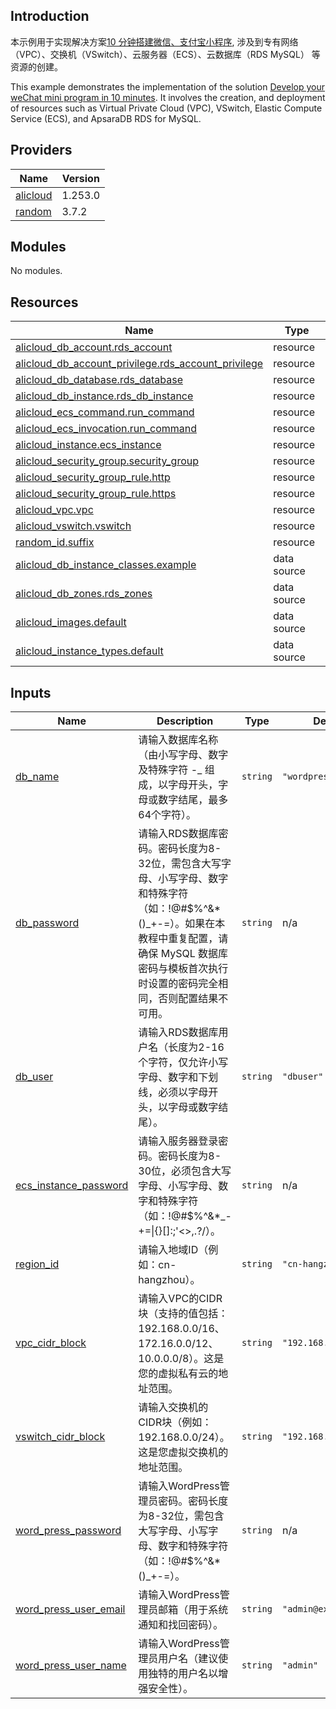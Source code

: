## Introduction

<!-- DOCS_DESCRIPTION_CN -->
本示例用于实现解决方案[10 分钟搭建微信、支付宝小程序](https://www.aliyun.com/solution/tech-solution/develop-your-wechat-mini-program-in-10-minutes), 涉及到专有网络（VPC）、交换机（VSwitch）、云服务器（ECS）、云数据库（RDS MySQL） 等资源的创建。
<!-- DOCS_DESCRIPTION_CN -->

<!-- DOCS_DESCRIPTION_EN -->
This example demonstrates the implementation of the solution [Develop your weChat mini program in 10 minutes](https://www.aliyun.com/solution/tech-solution/develop-your-wechat-mini-program-in-10-minutes). It involves the creation, and deployment of resources such as Virtual Private Cloud (VPC), VSwitch, Elastic Compute Service (ECS), and ApsaraDB RDS for MySQL.
<!-- DOCS_DESCRIPTION_EN -->

<!-- BEGIN_TF_DOCS -->
## Providers

| Name | Version |
|------|---------|
| <a name="provider_alicloud"></a> [alicloud](#provider\_alicloud) | 1.253.0 |
| <a name="provider_random"></a> [random](#provider\_random) | 3.7.2 |

## Modules

No modules.

## Resources

| Name | Type |
|------|------|
| [alicloud_db_account.rds_account](https://registry.terraform.io/providers/aliyun/alicloud/latest/docs/resources/db_account) | resource |
| [alicloud_db_account_privilege.rds_account_privilege](https://registry.terraform.io/providers/aliyun/alicloud/latest/docs/resources/db_account_privilege) | resource |
| [alicloud_db_database.rds_database](https://registry.terraform.io/providers/aliyun/alicloud/latest/docs/resources/db_database) | resource |
| [alicloud_db_instance.rds_db_instance](https://registry.terraform.io/providers/aliyun/alicloud/latest/docs/resources/db_instance) | resource |
| [alicloud_ecs_command.run_command](https://registry.terraform.io/providers/aliyun/alicloud/latest/docs/resources/ecs_command) | resource |
| [alicloud_ecs_invocation.run_command](https://registry.terraform.io/providers/aliyun/alicloud/latest/docs/resources/ecs_invocation) | resource |
| [alicloud_instance.ecs_instance](https://registry.terraform.io/providers/aliyun/alicloud/latest/docs/resources/instance) | resource |
| [alicloud_security_group.security_group](https://registry.terraform.io/providers/aliyun/alicloud/latest/docs/resources/security_group) | resource |
| [alicloud_security_group_rule.http](https://registry.terraform.io/providers/aliyun/alicloud/latest/docs/resources/security_group_rule) | resource |
| [alicloud_security_group_rule.https](https://registry.terraform.io/providers/aliyun/alicloud/latest/docs/resources/security_group_rule) | resource |
| [alicloud_vpc.vpc](https://registry.terraform.io/providers/aliyun/alicloud/latest/docs/resources/vpc) | resource |
| [alicloud_vswitch.vswitch](https://registry.terraform.io/providers/aliyun/alicloud/latest/docs/resources/vswitch) | resource |
| [random_id.suffix](https://registry.terraform.io/providers/hashicorp/random/latest/docs/resources/id) | resource |
| [alicloud_db_instance_classes.example](https://registry.terraform.io/providers/aliyun/alicloud/latest/docs/data-sources/db_instance_classes) | data source |
| [alicloud_db_zones.rds_zones](https://registry.terraform.io/providers/aliyun/alicloud/latest/docs/data-sources/db_zones) | data source |
| [alicloud_images.default](https://registry.terraform.io/providers/aliyun/alicloud/latest/docs/data-sources/images) | data source |
| [alicloud_instance_types.default](https://registry.terraform.io/providers/aliyun/alicloud/latest/docs/data-sources/instance_types) | data source |

## Inputs

| Name | Description | Type | Default | Required |
|------|-------------|------|---------|:--------:|
| <a name="input_db_name"></a> [db\_name](#input\_db\_name) | 请输入数据库名称（由小写字母、数字及特殊字符 -\_ 组成，以字母开头，字母或数字结尾，最多64个字符）。 | `string` | `"wordpress"` | no |
| <a name="input_db_password"></a> [db\_password](#input\_db\_password) | 请输入RDS数据库密码。密码长度为8-32位，需包含大写字母、小写字母、数字和特殊字符（如：!@#$%^&*()\_+-=）。如果在本教程中重复配置，请确保 MySQL 数据库密码与模板首次执行时设置的密码完全相同，否则配置结果不可用。 | `string` | n/a | yes |
| <a name="input_db_user"></a> [db\_user](#input\_db\_user) | 请输入RDS数据库用户名（长度为2-16个字符，仅允许小写字母、数字和下划线，必须以字母开头，以字母或数字结尾）。 | `string` | `"dbuser"` | no |
| <a name="input_ecs_instance_password"></a> [ecs\_instance\_password](#input\_ecs\_instance\_password) | 请输入服务器登录密码。密码长度为8-30位，必须包含大写字母、小写字母、数字和特殊字符（如：!@#$%^&*\_-+=\|{}[]:;'<>,.?/）。 | `string` | n/a | yes |
| <a name="input_region_id"></a> [region\_id](#input\_region\_id) | 请输入地域ID（例如：cn-hangzhou）。 | `string` | `"cn-hangzhou"` | no |
| <a name="input_vpc_cidr_block"></a> [vpc\_cidr\_block](#input\_vpc\_cidr\_block) | 请输入VPC的CIDR块（支持的值包括：192.168.0.0/16、172.16.0.0/12、10.0.0.0/8）。这是您的虚拟私有云的地址范围。 | `string` | `"192.168.0.0/16"` | no |
| <a name="input_vswitch_cidr_block"></a> [vswitch\_cidr\_block](#input\_vswitch\_cidr\_block) | 请输入交换机的CIDR块（例如：192.168.0.0/24）。这是您虚拟交换机的地址范围。 | `string` | `"192.168.0.0/24"` | no |
| <a name="input_word_press_password"></a> [word\_press\_password](#input\_word\_press\_password) | 请输入WordPress管理员密码。密码长度为8-32位，需包含大写字母、小写字母、数字和特殊字符（如：!@#$%^&*()\_+-=）。 | `string` | n/a | yes |
| <a name="input_word_press_user_email"></a> [word\_press\_user\_email](#input\_word\_press\_user\_email) | 请输入WordPress管理员邮箱（用于系统通知和找回密码）。 | `string` | `"admin@example.com"` | no |
| <a name="input_word_press_user_name"></a> [word\_press\_user\_name](#input\_word\_press\_user\_name) | 请输入WordPress管理员用户名（建议使用独特的用户名以增强安全性）。 | `string` | `"admin"` | no |
<!-- END_TF_DOCS -->